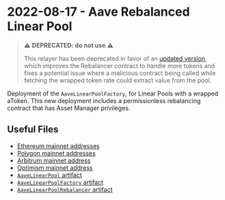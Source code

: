 # 2022-08-17 - Aave Rebalanced Linear Pool

> ⚠️ **DEPRECATED: do not use** ⚠️
>
> This relayer has been deprecated in favor of an [updated version](../../20221115-aave-rebalanced-linear-pool), which improves the Rebalancer contract to handle more tokens and fixes a potential issue where a malicious contract being called while fetching the wrapped token rate could extract value from the pool.

Deployment of the `AaveLinearPoolFactory`, for Linear Pools with a wrapped aToken. This new deployment includes a permissionless rebalancing contract that has Asset Manager privileges.

## Useful Files

- [Ethereum mainnet addresses](./output/mainnet.json)
- [Polygon mainnet addresses](./output/polygon.json)
- [Arbitrum mainnet address](./output/arbitrum.json)
- [Optimism mainnet address](./output/optimism.json)
- [`AaveLinearPool` artifact](./artifact/AaveLinearPool.json)
- [`AaveLinearPoolFactory` artifact](./artifact/AaveLinearPoolFactory.json)
- [`AaveLinearPoolRebalancer` artifact](./artifact/AaveLinearPoolRebalancer.json)
